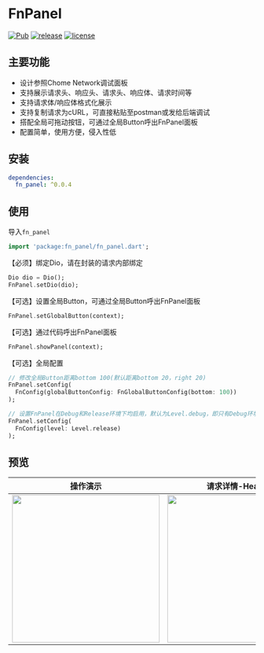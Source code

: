 # FnPanel

[![Pub](https://img.shields.io/pub/v/fn_panel.svg?style=flat)](https://pub.flutter-io.cn/packages/fn_panel)
[![release](https://img.shields.io/github/v/release/SmileZXLee/FnPanel?style=flat)](https://github.com/SmileZXLee/FnPanel/releases)
[![license](https://img.shields.io/github/license/SmileZXLee/FnPanel?style=flat)](https://en.wikipedia.org/wiki/MIT_License) 

## 主要功能
* 设计参照Chome Network调试面板
* 支持展示请求头、响应头、请求头、响应体、请求时间等
* 支持请求体/响应体格式化展示
* 支持复制请求为cURL，可直接粘贴至postman或发给后端调试
* 搭配全局可拖动按钮，可通过全局Button呼出FnPanel面板
* 配置简单，使用方便，侵入性低

## 安装
```yaml
dependencies:
  fn_panel: ^0.0.4
```

## 使用

导入`fn_panel`
```dart
import 'package:fn_panel/fn_panel.dart';
```

【必须】绑定Dio，请在封装的请求内部绑定
```dart
Dio dio = Dio();
FnPanel.setDio(dio);
```

【可选】设置全局Button，可通过全局Button呼出FnPanel面板
```dart
FnPanel.setGlobalButton(context);
```

【可选】通过代码呼出FnPanel面板
```dart
FnPanel.showPanel(context);
```

【可选】全局配置
```dart
// 修改全局Button距离bottom 100(默认距离bottom 20，right 20)
FnPanel.setConfig(
  FnConfig(globalButtonConfig: FnGlobalButtonConfig(bottom: 100))
);

// 设置FnPanel在Debug和Release环境下均启用，默认为Level.debug，即只有Debug环境下启用
FnPanel.setConfig(
  FnConfig(level: Level.release)
);
```

## 预览
|                           操作演示                           |                       请求详情-Headers                       |                      请求详情-Response                       |
| :----------------------------------------------------------: | :----------------------------------------------------------: | :----------------------------------------------------------: |
| <img src="https://zxlee.cn/img/fn-panle-demo1.gif" style="width:300px"/> | <img src="https://zxlee.cn/img/fn-panle-demo2.png" style="width:300px"/> | <img src="https://zxlee.cn/img/fn-panle-demo3.png" style="width:300px"/> |







